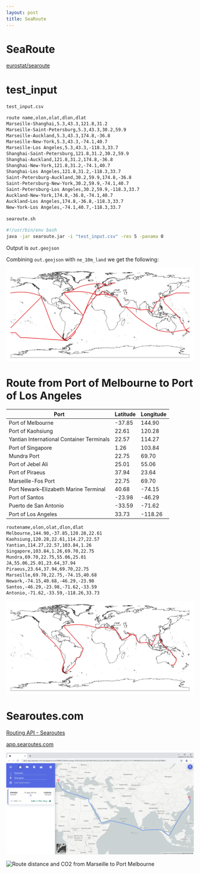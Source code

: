 ```yaml
---
layout: post
title: SeaRoute
---
```


# SeaRoute

[eurostat/searoute](https://github.com/eurostat/searoute)

# test_input

`test_input.csv`

```
route name,olon,olat,dlon,dlat
Marseille-Shanghai,5.3,43.3,121.8,31.2
Marseille-Saint-Petersburg,5.3,43.3,30.2,59.9
Marseille-Auckland,5.3,43.3,174.8,-36.8
Marseille-New-York,5.3,43.3,-74.1,40.7
Marseille-Los Angeles,5.3,43.3,-118.3,33.7
Shanghai-Saint-Petersburg,121.8,31.2,30.2,59.9
Shanghai-Auckland,121.8,31.2,174.8,-36.8
Shanghai-New-York,121.8,31.2,-74.1,40.7
Shanghai-Los Angeles,121.8,31.2,-118.3,33.7
Saint-Petersburg-Auckland,30.2,59.9,174.8,-36.8
Saint-Petersburg-New-York,30.2,59.9,-74.1,40.7
Saint-Petersburg-Los Angeles,30.2,59.9,-118.3,33.7
Auckland-New-York,174.8,-36.8,-74.1,40.7
Auckland-Los Angeles,174.8,-36.8,-118.3,33.7
New-York-Los Angeles,-74.1,40.7,-118.3,33.7
```

`searoute.sh`

```bash
#!/usr/bin/env bash
java -jar searoute.jar -i "test_input.csv" -res 5 -panama 0
```

Output is `out.geojson`

Combining `out.geojson` with `ne_10m_land` we get the following:

![SeaRoute geojson output with test input](/images/SeaRoute/test_input.png)

# Route from Port of Melbourne to Port of Los Angeles

<table>
<thead>
  <tr>
    <th>Port</th>
    <th>Latitude</th>
    <th>Longitude</th>
  </tr>
</thead>
<tbody>
  <tr>
    <td>Port of Melbourne</td>
    <td>-37.85</td>
    <td>144.90</td>
  </tr>
  <tr>
    <td>Port of Kaohsiung</td>
    <td>22.61</td>
    <td>120.28</td>
  </tr>
  <tr>
    <td>Yantian International Container Terminals</td>
    <td>22.57</td>
    <td>114.27</td>
  </tr>
  <tr>
    <td>Port of Singapore</td>
    <td>1.26</td>
    <td>103.84</td>
  </tr>
  <tr>
    <td>Mundra Port</td>
    <td>22.75</td>
    <td>69.70</td>
  </tr>
  <tr>
    <td>Port of Jebel Ali</td>
    <td>25.01</td>
    <td>55.06</td>
  </tr>
  <tr>
    <td>Port of Piraeus</td>
    <td>37.94</td>
    <td>23.64</td>
  </tr>
  <tr>
    <td>Marseille-Fos Port</td>
    <td>22.75</td>
    <td>69.70</td>
  </tr>
  <tr>
    <td>Port Newark–Elizabeth Marine Terminal</td>
    <td>40.68</td>
    <td>-74.15</td>
  </tr>
  <tr>
    <td>Port of Santos</td>
    <td>-23.98</td>
    <td>-46.29</td>
  </tr>
  <tr>
    <td>Puerto de San Antonio</td>
    <td>-33.59</td>
    <td>-71.62</td>
  </tr>
  <tr>
    <td>Port of Los Angeles</td>
    <td>33.73</td>
    <td>-118.26</td>
  </tr>
</tbody>
</table>

```
routename,olon,olat,dlon,dlat
Melbourne,144.90,-37.85,120.28,22.61
Kaohsiung,120.28,22.61,114.27,22.57
Yantian,114.27,22.57,103.84,1.26
Singapore,103.84,1.26,69.70,22.75
Mundra,69.70,22.75,55.06,25.01
JA,55.06,25.01,23.64,37.94
Piraeus,23.64,37.94,69.70,22.75
Marseille,69.70,22.75,-74.15,40.68
Newark,-74.15,40.68,-46.29,-23.98
Santos,-46.29,-23.98,-71.62,-33.59
Antonio,-71.62,-33.59,-118.26,33.73
```

![Route from Port of Melbourne to Port of Los Angeles](/images/SeaRoute/route1.png)

# Searoutes.com

[Routing API - Searoutes](https://searoutes.com/routing-api/)

[app.searoutes.com](https://app.searoutes.com/)

![Route distance and CO2 from Marseille to Shanghai](/images/Searoutes/Route-distance-and-CO2-from-Marseille-to-Shanghai-Searoutes.png)

![Route distance and CO2 from Marseille to Port Melbourne](/images/SeaRoute/Route-distance-and-CO2-from-Marseille-to-Port-Melbourne-Searoutes.png)